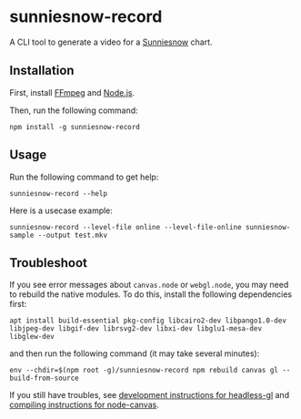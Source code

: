 # sunniesnow-record

A CLI tool to generate a video for a
[Sunniesnow](https://github.com/sunniesnow/sunniesnow) chart.

## Installation

First, install [FFmpeg](https://ffmpeg.org/)
and [Node.js](https://nodejs.org/).

Then, run the following command:

```shell
npm install -g sunniesnow-record
```

## Usage

Run the following command to get help:

```shell
sunniesnow-record --help
```

Here is a usecase example:

```shell
sunniesnow-record --level-file online --level-file-online sunniesnow-sample --output test.mkv
```

## Troubleshoot

If you see error messages about `canvas.node` or `webgl.node`,
you may need to rebuild the native modules.
To do this, install the following dependencies first:

```shell
apt install build-essential pkg-config libcairo2-dev libpango1.0-dev libjpeg-dev libgif-dev librsvg2-dev libxi-dev libglu1-mesa-dev libglew-dev
```

and then run the following command (it may take several minutes):

```shell
env --chdir=$(npm root -g)/sunniesnow-record npm rebuild canvas gl --build-from-source
```

If you still have troubles, see
[development instructions for headless-gl](https://github.com/stackgl/headless-gl#how-should-i-set-up-a-development-environment-for-headless-gl)
and
[compiling instructions for node-canvas](https://github.com/Automattic/node-canvas#compiling).
